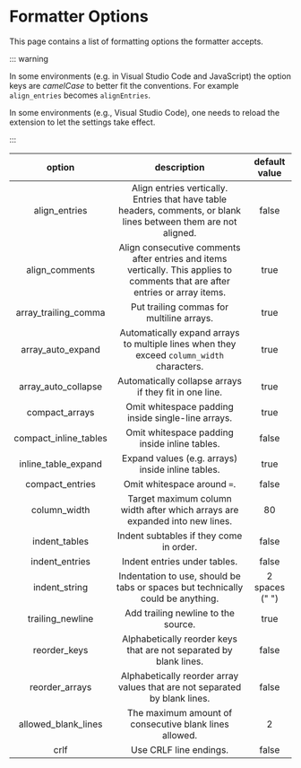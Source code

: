 # Formatter Options

This page contains a list of formatting options the formatter accepts.

::: warning

In some environments (e.g. in Visual Studio Code and JavaScript) the option keys are _camelCase_ to better fit the conventions. For example `align_entries` becomes `alignEntries`.

In some environments (e.g., Visual Studio Code), one needs to reload the extension to let the settings take effect.

:::

|        option         |                                                          description                                                           | default value  |
| :-------------------: | :----------------------------------------------------------------------------------------------------------------------------: | :------------: |
|     align_entries     |       Align entries vertically. Entries that have table headers, comments, or blank lines between them are not aligned.        |     false      |
|    align_comments     | Align consecutive comments after entries and items vertically. This applies to comments that are after entries or array items. |      true      |
| array_trailing_comma  |                                           Put trailing commas for multiline arrays.                                            |      true      |
|   array_auto_expand   |                   Automatically expand arrays to multiple lines when they exceed `column_width` characters.                    |      true      |
|  array_auto_collapse  |                                     Automatically collapse arrays if they fit in one line.                                     |      true      |
|    compact_arrays     |                                       Omit whitespace padding inside single-line arrays.                                       |      true      |
| compact_inline_tables |                                         Omit whitespace padding inside inline tables.                                          |     false      |
|  inline_table_expand  |                                       Expand values (e.g. arrays) inside inline tables.                                        |      true      |
|    compact_entries    |                                                  Omit whitespace around `=`.                                                   |     false      |
|     column_width      |                          Target maximum column width after which arrays are expanded into new lines.                           |       80       |
|     indent_tables     |                                            Indent subtables if they come in order.                                             |     false      |
|    indent_entries     |                                                  Indent entries under tables.                                                  |     false      |
|     indent_string     |                        Indentation to use, should be tabs or spaces but technically could be anything.                         | 2 spaces (" ") |
|   trailing_newline    |                                              Add trailing newline to the source.                                               |      true      |
|     reorder_keys      |                               Alphabetically reorder keys that are not separated by blank lines.                               |     false      |
|    reorder_arrays     |                           Alphabetically reorder array values that are not separated by blank lines.                           |     false      |
|  allowed_blank_lines  |                                     The maximum amount of consecutive blank lines allowed.                                     |       2        |
|         crlf          |                                                     Use CRLF line endings.                                                     |     false      |
